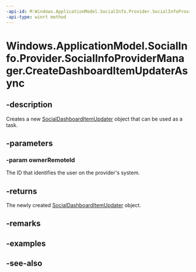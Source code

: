 ```yaml
---
-api-id: M:Windows.ApplicationModel.SocialInfo.Provider.SocialInfoProviderManager.CreateDashboardItemUpdaterAsync(System.String)
-api-type: winrt method
---
```


<!-- Method syntax
public Windows.Foundation.IAsyncOperation<Windows.ApplicationModel.SocialInfo.Provider.SocialDashboardItemUpdater> CreateDashboardItemUpdaterAsync(System.String ownerRemoteId)
-->

# Windows.ApplicationModel.SocialInfo.Provider.SocialInfoProviderManager.CreateDashboardItemUpdaterAsync

## -description
Creates a new [SocialDashboardItemUpdater](socialdashboarditemupdater.md) object that can be used as a task.

## -parameters
### -param ownerRemoteId
The ID that identifies the user on the provider's system.

## -returns
The newly created [SocialDashboardItemUpdater](socialdashboarditemupdater.md) object.

## -remarks

## -examples

## -see-also
